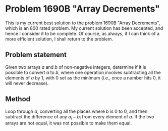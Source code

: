 # Problem 1690B "Array Decrements"
This is my current best solution to the problem 1690B "Array Decrements", which is an 800 rated problem. My current solution has been accepted, and hence I consider it to be complete. Of course, as always, if I can think of a more efficient solution, I shall return to the problem. 

## Problem statement
Given two arrays $a$ and $b$ of non-negative integers, determine if it is possible to convert $a$ to $b$, where one operation involves subtracting all the elements of $a$ by $1$, with $0$ set as the minimum (i.e., once a number hits $0$, it will never decrease).

## Method
Loop through $a$, converting all the places where $b$ is $0$ to $0$, and then subtract the difference of any $a_i - b_i$ from every element of $a$. If the two arrays are not equal, it was not possible to make them equal.